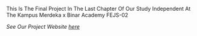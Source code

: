 This Is The Final Project In The Last Chapter Of Our Study Independent At The Kampus Merdeka x Binar Academy FEJS-02

_See Our Project Website [here](https://finalproject-fejs2.vercel.app/)_ 
